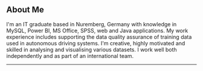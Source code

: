 ## About Me

I'm an IT graduate based in Nuremberg, Germany with knowledge in MySQL, Power BI, MS Office, SPSS, web and Java applications. 
My work experience includes supporting the data quality 
assurance of training data used in autonomous driving systems. 
I'm creative, highly motivated and skilled in analysing and visualising various datasets. 
I work well both independently and as part of an international team. 

---